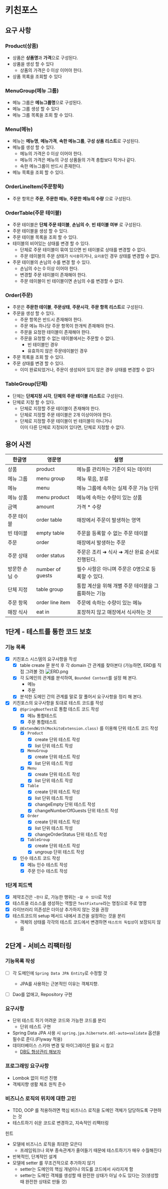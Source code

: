 # 키친포스

## 요구 사항

### Product(상품)
- 상품은 **상품명**과 **가격**으로 구성된다.
- 상품을 생성 할 수 있다
  - 상품의 가격은 0 이상 이어야 한다.
- 상품 목록을 조회할 수 있다

### MenuGroup(메뉴 그룹)
- 메뉴 그룹은 **메뉴그룹명**으로 구성된다.
- 메뉴 그룹 생성 할 수 있다
- 메뉴 그룹 목록을 조회 할 수 있다.

### Menu(메뉴)
- 메뉴는 **메뉴명**, **메뉴가격**, **속한 메뉴그룹**, **구성 상품 리스트**로 구성된다.
- 메뉴를 생성 할 수 있다.
  - 메뉴의 가격은 0 이상 이어야 한다.
  - 메뉴의 가격은 메뉴의 구성 상품들의 가격 총합보다 작거나 같다.
  - 속한 메뉴그룹이 반드시 존재한다.
- 메뉴 목록을 조회 할 수 있다.

### OrderLineItem(주문항목)
- 주문 항목은 **주문**, **주문한 메뉴**, **주문한 메뉴의 수량** 으로 구성된다.

### OrderTable(주문 테이블)
- 주문 테이블은 **단체 주문 테이블**, **손님의 수**, **빈 테이블 여부** 로 구성된다.
- 주문 테이블을 생성 할 수 있다.
- 주문 테이블 목록을 조회 할 수 있다.
- 테이블의 비어있는 상태를 변경 할 수 있다.
  - 단체로 주문 테이블이 묶여 있으면 빈 테이블로 상태를 변경할 수 없다.
  - 주문 테이블의 주문 상태가 `식사중`이거나, `요리중`인 경우 상태를 변경할 수 없다.
- 주문 테이블의 손님의 수를 변경 할 수 있다.
  - 손님의 수는 0 이상 이어야 한다.
  - 변경할 주문 테이블이 존재해야 한다.
  - 주문 테이블이 빈 테이블이면 손님의 수를 변경할 수 없다.

### Order(주문)
- 주문은 **주문한 테이블**, **주문상태**, **주문시각**, **주문 항목 리스트**로 구성된다.
- 주문을 생성 할 수 있다.
  - 주문 항목은 반드시 존재해야 한다.
  - 주문 메뉴 하나당 주문 항목이 한개씩 존재해야 한다.
  - 주문을 요청한 테이블이 존재해야 한다.
  - 주문을 요청할 수 없는 테이블에서는 주문할 수 없다.
    - 빈 테이블인 경우
    - 유효하지 않은 주문테이블인 경우
- 주문 목록을 조회 할 수 있다.
- 주문 상태를 변경 할 수 있다.
  - 이미 완료되었거나, 주문이 생성되어 있지 않은 경우 상태를 변경할 수 없다

### TableGroup(단체)
- 단체는 **단체지정 시각**, **단체의 주문 테이블 리스트**로 구성된다.
- 단체로 지정 할 수 있다.
  - 단체로 지정할 주문 테이블이 존재해야 한다.
  - 단체로 지정할 주문 테이블은 2개 이상이어야 한다.
  - 단체로 지정할 주문 테이블이 빈 테이블이 아니거나  
  이미 다른 단체로 지정되어 있다면, 단체로 지정할 수 없다.

## 용어 사전

| 한글명      | 영문명              | 설명                            |
|----------|------------------|-------------------------------|
| 상품       | product          | 메뉴를 관리하는 기준이 되는 데이터           |
| 메뉴 그룹    | menu group       | 메뉴 묶음, 분류                     |
| 메뉴       | menu             | 메뉴 그룹에 속하는 실제 주문 가능 단위        |
| 메뉴 상품    | menu product     | 메뉴에 속하는 수량이 있는 상품             |
| 금액       | amount           | 가격 * 수량                       |
| 주문 테이블   | order table      | 매장에서 주문이 발생하는 영역              |
| 빈 테이블    | empty table      | 주문을 등록할 수 없는 주문 테이블           |
| 주문       | order            | 매장에서 발생하는 주문                  |
| 주문 상태    | order status     | 주문은 조리 ➜ 식사 ➜ 계산 완료 순서로 진행된다. |
| 방문한 손님 수 | number of guests | 필수 사항은 아니며 주문은 0명으로 등록할 수 있다. |
| 단체 지정    | table group      | 통합 계산을 위해 개별 주문 테이블을 그룹화하는 기능 |
| 주문 항목    | order line item  | 주문에 속하는 수량이 있는 메뉴             |
| 매장 식사    | eat in           | 포장하지 않고 매장에서 식사하는 것           |

## 1단계 - 테스트를 통한 코드 보호

### 기능 목록
- [x] 키친포스 시스템의 요구사항을 작성
  - [x] table create 문 분석 후 각 domain 간 관계를 찾아본다 (가능하면, ERD를 직접 그려볼 것)
  ![ERD.png](images%2FERD.png)
  - [x] 각 도메인의 관계를 분석하여, `Bounded Context`를 설정 해 본다.
    - 메뉴
    - 주문
  - [x] 분석한 도메인 간의 관계를 말로 잘 풀어서 요구사항을 정리 해 본다.
- [x] 키친포스의 요구사항을 토대로 테스트 코드를 작성
  - [x] `@SpringBootTest`로 통합 테스트 코드 작성
    - [x] 메뉴 통합테스트
    - [x] 주문 통합테스트
  - [x] `@ExtendWith(MockitoExtension.class)` 를 이용해 단위 테스트 코드 작성
    - [x] `Product`
      - [x] create 단위 테스트 작성 
      - [x] list 단위 테스트 작성
    - [x] `MenuGroup`
      - [x] create 단위 테스트 작성
      - [x] list 단위 테스트 작성
    - [x] `Menu`
      - [x] create 단위 테스트 작성
      - [x] list 단위 테스트 작성
    - [x] `Table`
      - [x] create 단위 테스트 작성
      - [x] list 단위 테스트 작성
      - [x] changeEmpty 단위 테스트 작성
      - [x] changeNumberOfGuests 단위 테스트 작성
    - [x] `Order`
      - [x] create 단위 테스트 작성
      - [x] list 단위 테스트 작성
      - [x] changeOrderStatus 단위 테스트 작성
    - [x] `TableGroup`
      - [x] create 단위 테스트 작성
      - [x] ungroup 단위 테스트 작성
  - [x] 인수 테스트 코드 작성
    - [x] 메뉴 인수 테스트 작성
    - [x] 주문 인수 테스트 작성

### 1단계 피드백
- [x] 제약조건은 `~한다` 로, 가능한 행위는 `~할 수 있다`로 작성
- [x] 테스트용 리소스를 생성하는 역할은 `TestFixture`라는 명칭으로 주로 명명
- [x] 라이브러리 의존성은 더이상 추가하지 않는 것을 권장
- [x] 테스트코드의 setup 메서드 내에서 조건을 설정하는 것을 분리
  - 객체의 상태를 각각의 테스트 코드에서 변경하면 `테스트의 독립성`이 보장되지 않음

## 2단계 - 서비스 리팩터링

### 기능목록 작성
- [ ] 각 도메인에 `Spring Data JPA Entity`로 수정할 것
  - JPA를 사용하는 근본적인 이유는 객체지향.
- [ ] Dao를 없애고, Repository 구현 


### 요구사항
- 단위 테스트 하기 어려운 코드와 가능한 코드를 분리
  - 단위 테스트 구현
- Spring Data JPA 사용 시 ```spring.jpa.hibernate.ddl-auto=validate``` 옵션을 필수로 준다.(Flyway 적용)
- 데이터베이스 스키마 변경 및 마이그레이션 필요 시 참고
  - [DB도 형상관리 해보자](https://meetup.toast.com/posts/173)

### 프로그래밍 요구사항
- Lombok 없이 미션 진행
- 객체지향 생활 체조 원칙 준수

### 비즈니스 로직의 위치에 대한 고민
- TDD, OOP 를 적용하려면 핵심 비즈니스 로직을 도메인 객체가 담당하도록 구현하는 것
- 테스트하기 쉬운 코드로 변경하고, 지속적인 리팩터링

힌트 
- 모델에 비즈니스 로직을 최대한 모은다
  - 프레임워크나 외부 종속관계가 줄어들기 때문에 테스트하기가 매우 수월해진다
- 반복적인, 단계적인 설계
- 모델에 setter 를 무조건적으로 추가하지 않기
  - setter는 도메인의 핵심 개념이나 의도를 코드에서 사라지게 함
  - setter는 도메인 객체를 생성할 때 완전한 상태가 아닐 수도 있다는 것(생성할 때 완전한 상태로 만들 것)